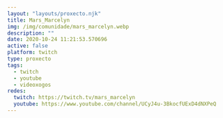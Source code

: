 ```yaml
---
layout: "layouts/proxecto.njk"
title: Mars_Marcelyn
img: /img/comunidade/mars_marcelyn.webp
description: ""
date: 2020-10-24 11:21:53.570696
active: false
platform: twitch
type: proxecto
tags:
  - twitch
  - youtube
  - videoxogos
redes:
  twitch: https://twitch.tv/mars_marcelyn
  youtube: https://www.youtube.com/channel/UCyJ4u-3BkocfUExD4dNXPeQ
---
```

